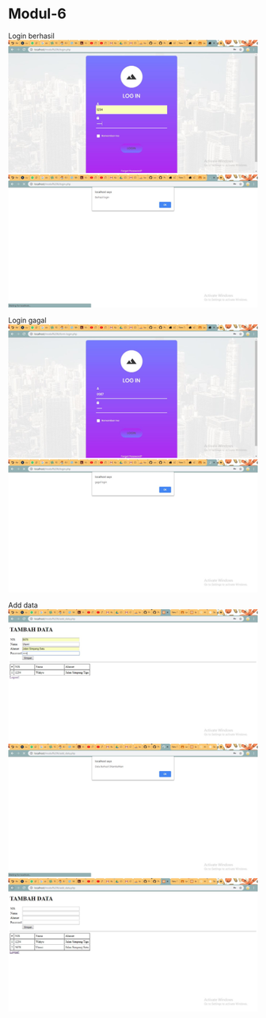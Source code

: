 # Modul-6

Login berhasil
![alt text](https://github.com/wahyuutami/Modul-6/blob/master/hasil/login1.JPG)
![alt text](https://github.com/wahyuutami/Modul-6/blob/master/hasil/loginberhasil.JPG)

Login gagal
![alt text](https://github.com/wahyuutami/Modul-6/blob/master/hasil/login2.JPG)
![alt text](https://github.com/wahyuutami/Modul-6/blob/master/hasil/logingagal.JPG)

Add data
![alt text](https://github.com/wahyuutami/Modul-6/blob/master/hasil/adddata1.JPG)
![alt text](https://github.com/wahyuutami/Modul-6/blob/master/hasil/adddata2.JPG)
![alt text](https://github.com/wahyuutami/Modul-6/blob/master/hasil/adddata3.JPG)

